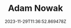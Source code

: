 ---
title: "Adam Nowak"
category: "IndieWeb & Personal Blogs"
site_url: https://lubieniebieski.pl/
feed_url: https://lubieniebieski.pl/feed.xml
date: 2023-11-29T11:36:52.869478Z
domain: lubieniebieski.pl

---